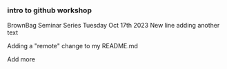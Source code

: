 ### intro to github workshop
BrownBag Seminar Series
Tuesday Oct 17th 2023
New line adding another text


Adding a "remote" change to my README.md

Add more 